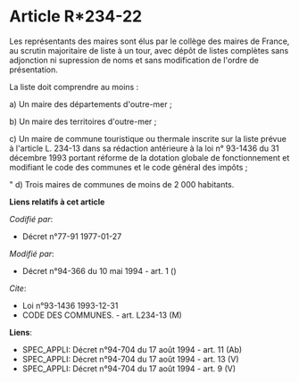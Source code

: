 # Article R*234-22

Les représentants des maires sont élus par le collège des maires de France, au scrutin majoritaire de liste à un tour, avec
dépôt de listes complètes sans adjonction ni supression de noms et sans modification de l'ordre de présentation.

La liste doit comprendre au moins :

a) Un maire des départements d'outre-mer ;

b) Un maire des territoires d'outre-mer ;

c) Un maire de commune touristique ou thermale inscrite sur la liste prévue à l'article L. 234-13 dans sa rédaction
antérieure à la loi n° 93-1436 du 31 décembre 1993 portant réforme de la dotation globale de fonctionnement et modifiant le
code des communes et le code général des impôts ;

" d) Trois maires de communes de moins de 2 000 habitants.

**Liens relatifs à cet article**

_Codifié par_:

  - Décret n°77-91 1977-01-27

_Modifié par_:

  - Décret n°94-366 du 10 mai 1994 - art. 1 ()

_Cite_:

  - Loi n°93-1436 1993-12-31
  - CODE DES COMMUNES. - art. L234-13 (M)

**Liens**:

  - SPEC_APPLI: Décret n°94-704 du 17 août 1994 - art. 11 (Ab)
  - SPEC_APPLI: Décret n°94-704 du 17 août 1994 - art. 13 (V)
  - SPEC_APPLI: Décret n°94-704 du 17 août 1994 - art. 9 (V)
